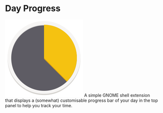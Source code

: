 # Day Progress

![Day progress icon](docs/images/org.day-progress.DayProgress.svg)
A simple GNOME shell extension that displays a (somewhat) customisable progress bar of your day in the top panel to help you track your time.
